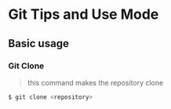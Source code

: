 # Git Tips and Use Mode

## Basic usage

### Git Clone
> this command makes the repository clone

```bash
$ git clone <repository>
```
